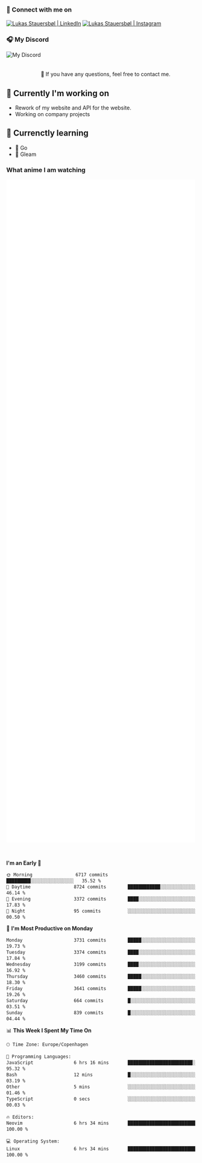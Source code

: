 ### 🔗 Connect with me on
<a href="https://www.instagram.com/lukas_stauersbol" target="_blank"><img align="center" src="https://raw.githubusercontent.com/stauersbol/stauersbol/main/images/instagram.svg" alt="Lukas Stauersbøl | LinkedIn" width="30px"/></a>
<a href="https://www.linkedin.com/in/lukas-stauersbol/" target="_blank"><img align="center" src="https://raw.githubusercontent.com/stauersbol/stauersbol/main/images/linkedin.svg" alt="Lukas Stauersbøl | Instagram" width="30px"/></a>

<p align="center">
 <h3>🎧 My Discord</h3>
 <img align="left" height="55px" src="https://discord.c99.nl/widget/theme-2/147806323323568128.png" alt="My Discord" />
</p>

<br/>
<br/>
<br/>
💬 If you have any questions, feel free to contact me.

## 🔭 Currently I'm working on
- Rework of my website and API for the website.
- Working on company projects
 
## 🌱 Currenctly learning
- 💙 Go
- 💜 Gleam

### What anime I am watching
<a href="https://anilist.co/user/slashiy/" align="center"><img align="center" width="500px" src="metrics.plugin.personal.anilist.svg" /></a>

<br/>

<!--START_SECTION:waka-->
**I'm an Early 🐤** 

```text
🌞 Morning                6717 commits        █████████░░░░░░░░░░░░░░░░   35.52 % 
🌆 Daytime                8724 commits        ████████████░░░░░░░░░░░░░   46.14 % 
🌃 Evening                3372 commits        ████░░░░░░░░░░░░░░░░░░░░░   17.83 % 
🌙 Night                  95 commits          ░░░░░░░░░░░░░░░░░░░░░░░░░   00.50 % 
```
📅 **I'm Most Productive on Monday** 

```text
Monday                   3731 commits        █████░░░░░░░░░░░░░░░░░░░░   19.73 % 
Tuesday                  3374 commits        ████░░░░░░░░░░░░░░░░░░░░░   17.84 % 
Wednesday                3199 commits        ████░░░░░░░░░░░░░░░░░░░░░   16.92 % 
Thursday                 3460 commits        █████░░░░░░░░░░░░░░░░░░░░   18.30 % 
Friday                   3641 commits        █████░░░░░░░░░░░░░░░░░░░░   19.26 % 
Saturday                 664 commits         █░░░░░░░░░░░░░░░░░░░░░░░░   03.51 % 
Sunday                   839 commits         █░░░░░░░░░░░░░░░░░░░░░░░░   04.44 % 
```


📊 **This Week I Spent My Time On** 

```text
🕑︎ Time Zone: Europe/Copenhagen

💬 Programming Languages: 
JavaScript               6 hrs 16 mins       ████████████████████████░   95.32 % 
Bash                     12 mins             █░░░░░░░░░░░░░░░░░░░░░░░░   03.19 % 
Other                    5 mins              ░░░░░░░░░░░░░░░░░░░░░░░░░   01.46 % 
TypeScript               0 secs              ░░░░░░░░░░░░░░░░░░░░░░░░░   00.03 % 

🔥 Editors: 
Neovim                   6 hrs 34 mins       █████████████████████████   100.00 % 

💻 Operating System: 
Linux                    6 hrs 34 mins       █████████████████████████   100.00 % 
```


<!--END_SECTION:waka-->
